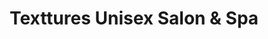 ---
title: "Texttures Unisex Salon & Spa"
url: /kharghar-navi-mumbai/texttures-unisex-salon-and-spa/
shop: hairdresser
---